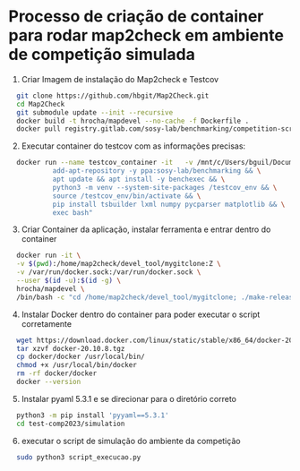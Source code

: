 # Processo de criação de container para rodar map2check em ambiente de competição simulada

1. Criar Imagem de instalação do Map2check e Testcov

```bash
  git clone https://github.com/hbgit/Map2Check.git
  cd Map2Check
  git submodule update --init --recursive
  docker build -t hrocha/mapdevel --no-cache -f Dockerfile .
  docker pull registry.gitlab.com/sosy-lab/benchmarking/competition-scripts/user:latest
```

2. Executar container do testcov com as informações precisas:

```bash
  docker run --name testcov_container -it   -v /mnt/c/Users/bguil/Documents/GitHub/Map2Check/test-comp2023/simulation:/simulation   registry.gitlab.com/sosy-lab/benchmarking/competition-scripts/user:latest   bash -c "apt update && apt install -y software-properties-common python3-venv python3-pip && \
           add-apt-repository -y ppa:sosy-lab/benchmarking && \
           apt update && apt install -y benchexec && \
           python3 -m venv --system-site-packages /testcov_env && \
           source /testcov_env/bin/activate && \
           pip install tsbuilder lxml numpy pycparser matplotlib && \
           exec bash"
```

3. Criar Container da aplicação, instalar ferramenta e entrar dentro do container

```bash
  docker run -it \
  -v $(pwd):/home/map2check/devel_tool/mygitclone:Z \
  -v /var/run/docker.sock:/var/run/docker.sock \
  --user $(id -u):$(id -g) \
  hrocha/mapdevel \
  /bin/bash -c "cd /home/map2check/devel_tool/mygitclone; ./make-release.sh; ./make-unit-test.sh; exec /bin/bash"
```

4. Instalar Docker dentro do container para poder executar o script corretamente

```bash
  wget https://download.docker.com/linux/static/stable/x86_64/docker-20.10.8.tgz
  tar xzvf docker-20.10.8.tgz
  cp docker/docker /usr/local/bin/
  chmod +x /usr/local/bin/docker
  rm -rf docker/docker
  docker --version
```

5. Instalar pyaml 5.3.1 e se direcionar para o diretório correto

```bash
  python3 -m pip install 'pyyaml==5.3.1'
  cd test-comp2023/simulation
```

6. executar o script de simulação do ambiente da competição

```bash
  sudo python3 script_execucao.py
```
